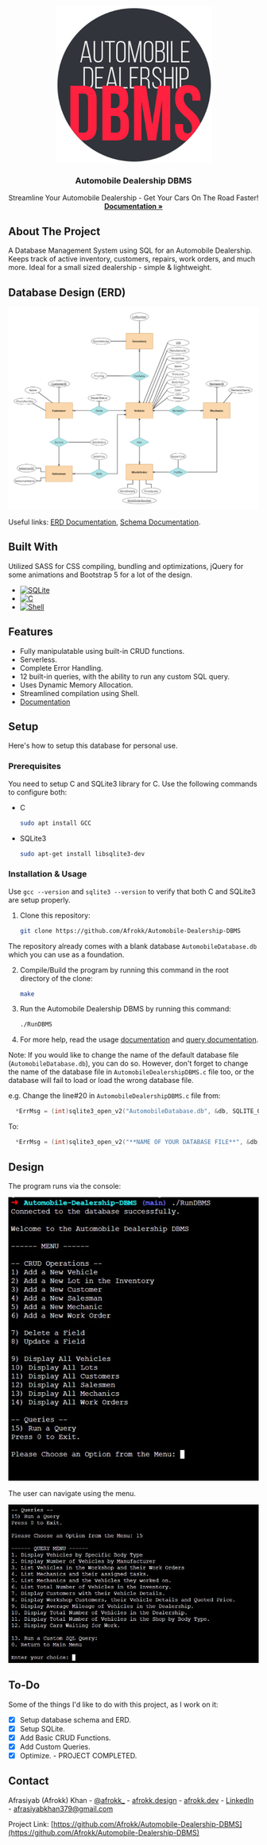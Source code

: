 <br />
<div align="center">
  <a href="https://afrokk.github.io/Vintage-Autohaus/">
    <img src="Assets/clip.png" alt="Logo" width="315" height="315">
  </a>

  <h3 align="center">Automobile Dealership DBMS</h3>

  <p align="center">
    Streamline Your Automobile Dealership - Get Your Cars On The Road Faster!
    <br />
    <a href="https://github.com/Afrokk/Automobile-Dealership-DBMS/blob/main/Documentation/Demo.pdf"><strong>Documentation »</strong></a>
    <br />
  </p>
</div>

## About The Project

A Database Management System using SQL for an Automobile Dealership. Keeps track of active inventory, customers, repairs, work orders, and much more. Ideal for a small sized dealership - simple & lightweight.

## Database Design (ERD)
<p align="center">
  <img src="Assets/ERD.jpg">
</p>

Useful links: [ERD Documentation](https://github.com/Afrokk/Automobile-Dealership-DBMS/blob/main/Documentation/ERDDocumentation.pdf), [Schema Documentation](https://github.com/Afrokk/Automobile-Dealership-DBMS/blob/main/Documentation/SchemaDocumentation.pdf).

## Built With

Utilized SASS for CSS compiling, bundling and optimizations, jQuery for some animations and Bootstrap 5 for a lot of the design.

* [![SQLite][SQLite.com]][SQLite-url]
* [![C][C.com]][C-url]
* [![Shell][Shell.com]][Shell-url]

## Features

* Fully manipulatable using built-in CRUD functions.
* Serverless. 
* Complete Error Handling.
* 12 built-in queries, with the ability to run any custom SQL query.
* Uses Dynamic Memory Allocation.
* Streamlined compilation using Shell.
* [Documentation](https://github.com/Afrokk/Automobile-Dealership-DBMS/tree/main/Documentation)

## Setup

Here's how to setup this database for personal use.

### Prerequisites

You need to setup C and SQLite3 library for C. Use the following commands to configure both:

* C
  ```sh
  sudo apt install GCC
* SQLite3
  ```sh
  sudo apt-get install libsqlite3-dev 

### Installation & Usage
Use `gcc --version` and `sqlite3 --version` to verify that both C and SQLite3 are setup properly.

1. Clone this repository:
   ```sh
   git clone https://github.com/Afrokk/Automobile-Dealership-DBMS
   ```

  The repository already comes with a blank database `AutomobileDatabase.db` which you can use as a foundation. 

2. Compile/Build the program by running this command in the root directory of the clone: 
    ```sh
    make
    ```
  
3. Run the Automobile Dealership DBMS by running this command:
    ```sh
    ./RunDBMS
    ```
4. For more help, read the usage [documentation](https://github.com/Afrokk/Automobile-Dealership-DBMS/blob/main/Documentation/Demo.pdf) and [query documentation](https://github.com/Afrokk/Automobile-Dealership-DBMS/blob/main/Documentation/QueryDocumentation.pdf).

Note: If you would like to change the name of the default database file (`AutomobileDatabase.db`), you can do so. However, don't forget to change the name of the database file in `AutomobileDealershipDBMS.c` file too, or the database will fail to load or load the wrong database file. 

e.g. Change the line#20 in `AutomobileDealershipDBMS.c` file from:
  ```c
    *ErrMsg = (int)sqlite3_open_v2("AutomobileDatabase.db", &db, SQLITE_OPEN_READWRITE, NULL) * sizeof(int);
  ```
  To:
  ```c
    *ErrMsg = (int)sqlite3_open_v2("**NAME OF YOUR DATABASE FILE**", &db, SQLITE_OPEN_READWRITE, NULL) * sizeof(int);
  ```

## Design
The program runs via the console:

<p align="center">
  <img src="Assets/Menu1.jpg">
</p>

The user can navigate using the menu. 

<p align="center">
  <img src="Assets/Menu2.jpg">
</p>

## To-Do
Some of the things I'd like to do with this project, as I work on it:

- [x] Setup database schema and ERD.
- [x] Setup SQLite.
- [x] Add Basic CRUD Functions.
- [x] Add Custom Queries.
- [x] Optimize. - PROJECT COMPLETED.

## Contact

Afrasiyab (Afrokk) Khan - [@afrokk_](https://www.instagram.com/afrokk_/) - [afrokk.design](https://afrokk.design/) - [afrokk.dev](https://afrokk.dev/) - [LinkedIn](https://www.linkedin.com/in/afrasiyab-k/) - afrasiyabkhan379@gmail.com

Project Link: [https://github.com/Afrokk/Automobile-Dealership-DBMS](https://github.com/Afrokk/Automobile-Dealership-DBMS)

[SQLite.com]: https://img.shields.io/badge/sqlite-%2307405e.svg?style=for-the-badge&logo=sqlite&logoColor=white
[SQLite-url]: https://www.sqlite.org/index.html
[C.com]: https://img.shields.io/badge/c-%2300599C.svg?style=for-the-badge&logo=c&logoColor=white
[C-url]: https://en.wikipedia.org/wiki/C_(programming_language)
[Shell.com]: https://img.shields.io/badge/shell_script-%23121011.svg?style=for-the-badge&logo=gnu-bash&logoColor=white
[Shell-url]: https://www.shellscript.sh/
